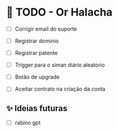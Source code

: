 # 📌 TODO - Or Halacha

- [ ] Corrigir email do suporte
- [ ] Registrar dominio
- [ ] Registrar patente
- [ ] Trigger para o siman diário aleatorio
- [ ] Botão de upgrade
- [ ] Aceitar contrato na criação da conta


## ✨ Ideias futuras

- [ ] rabino gpt